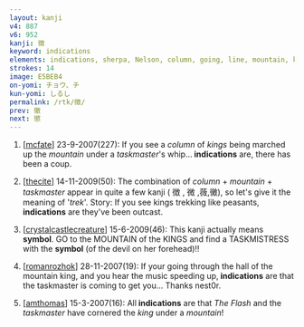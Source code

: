 ```yaml
---
layout: kanji
v4: 887
v6: 952
kanji: 徴
keyword: indications
elements: indications, sherpa, Nelson, column, going, line, mountain, king, jewel, ball, taskmaster
strokes: 14
image: E5BEB4
on-yomi: チョウ、チ
kun-yomi: しるし
permalink: /rtk/徴/
prev: 徹
next: 懲
---
```


1) [<a href="http://kanji.koohii.com/profile/mcfate">mcfate</a>] 23-9-2007(227): If you see a <em>column</em> of <em>kings</em> being marched up the <em>mountain</em> under a <em>taskmaster</em>&#039;s whip...<strong> indications</strong> are, there has been a coup.

2) [<a href="http://kanji.koohii.com/profile/thecite">thecite</a>] 14-11-2009(50): The combination of <em>column</em> + <em>mountain</em> + <em>taskmaster</em> appear in quite a few kanji ( 徴 , 微 ,薇,黴), so let&#039;s give it the meaning of &#039;<em>trek</em>&#039;. Story: If you see kings trekking like peasants,<strong> indications</strong> are they&#039;ve been outcast.

3) [<a href="http://kanji.koohii.com/profile/crystalcastlecreature">crystalcastlecreature</a>] 15-6-2009(46): This kanji actually means <strong>symbol</strong>. GO to the MOUNTAIN of the KINGS and find a TASKMISTRESS with the <strong>symbol</strong> (of the devil on her forehead)!!

4) [<a href="http://kanji.koohii.com/profile/romanrozhok">romanrozhok</a>] 28-11-2007(19): If your going through the hall of the mountain king, and you hear the music speeding up,<strong> indications</strong> are that the taskmaster is coming to get you… Thanks nest0r.

5) [<a href="http://kanji.koohii.com/profile/amthomas">amthomas</a>] 15-3-2007(16): All<strong> indications</strong> are that <em>The Flash</em> and the <em>taskmaster</em> have cornered the <em>king</em> under a <em>mountain</em>!

